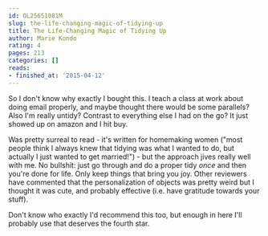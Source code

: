 ```yaml
---
id: OL25651081M
slug: the-life-changing-magic-of-tidying-up
title: The Life-Changing Magic of Tidying Up
author: Marie Kondo
rating: 4
pages: 213
categories: []
reads:
- finished_at: '2015-04-12'
---
```

So I don't know why exactly I bought this. I teach a class at work about doing email properly, and maybe thought there would be some parallels? Also I'm really untidy? Contrast to everything else I had on the go? It just showed up on amazon and I hit buy.

Was pretty surreal to read - it's written for homemaking women ("most people think I always knew that tidying was what I wanted to do, but actually I just wanted to get married!") - but the approach jives really well with me. No bullshit: just go through and do a proper tidy *once* and then you're done for life. Only keep things that bring you joy. Other reviewers have commented that the personalization of objects was pretty weird but I thought it was cute, and probably effective (i.e. have gratitude towards your stuff).

Don't know who exactly I'd recommend this too, but enough in here I'll probably use that deserves the fourth star.
